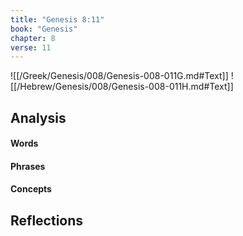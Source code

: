 ```yaml
---
title: "Genesis 8:11"
book: "Genesis"
chapter: 8
verse: 11
---
```

![[/Greek/Genesis/008/Genesis-008-011G.md#Text]]
![[/Hebrew/Genesis/008/Genesis-008-011H.md#Text]]

## Analysis

#### Words

#### Phrases

#### Concepts

## Reflections

